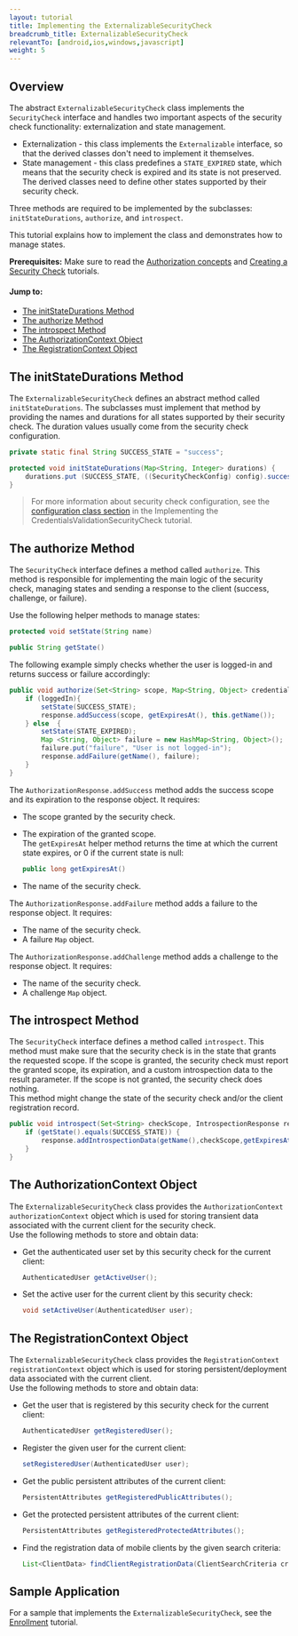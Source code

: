```yaml
---
layout: tutorial
title: Implementing the ExternalizableSecurityCheck
breadcrumb_title: ExternalizableSecurityCheck
relevantTo: [android,ios,windows,javascript]
weight: 5
---
```

## Overview
The abstract `ExternalizableSecurityCheck` class implements the `SecurityCheck` interface and handles two important aspects of the security check functionality: externalization and state management.

* Externalization - this class implements the `Externalizable` interface, so that the derived classes don't need to implement it themselves.
* State management - this class predefines a `STATE_EXPIRED` state, which means that the security check is expired and its state is not preserved. The derived classes need to define other states supported by their security check.

Three methods are required to be implemented by the subclasses: `initStateDurations`, `authorize`, and `introspect`.

This tutorial explains how to implement the class and demonstrates how to manage states.

**Prerequisites:** Make sure to read the [Authorization concepts](../authorization-concepts/) and [Creating a Security Check](../creating-a-security-check) tutorials.

#### Jump to:
* [The initStateDurations Method](#the-initstatedurations-method)
* [The authorize Method](#the-authorize-method)
* [The introspect Method](#the-introspect-method)
* [The AuthorizationContext Object](#the-authorizationcontext-object)
* [The RegistrationContext Object](#the-registrationcontext-object)

## The initStateDurations Method
The `ExternalizableSecurityCheck` defines an abstract method called `initStateDurations`. The subclasses must implement that method by providing the names and durations for all states supported by their security check. The duration values usually come from the security check configuration.

```java
private static final String SUCCESS_STATE = "success";

protected void initStateDurations(Map<String, Integer> durations) {
    durations.put (SUCCESS_STATE, ((SecurityCheckConfig) config).successStateExpirationSec);
}
```

> For more information about security check configuration, see the [configuration class section](../credentials-validation/security-check/#configuration-class) in the Implementing the CredentialsValidationSecurityCheck tutorial.

## The authorize Method
The `SecurityCheck` interface defines a method called `authorize`. This method is responsible for implementing the main logic of the security check, managing states and sending a response to the client (success, challenge, or failure).

Use the following helper methods to manage states:

```java
protected void setState(String name)
```
```java
public String getState()
```
The following example simply checks whether the user is logged-in and returns success or failure accordingly:

```java
public void authorize(Set<String> scope, Map<String, Object> credentials, HttpServletRequest request, AuthorizationResponse response) {
    if (loggedIn){
        setState(SUCCESS_STATE);
        response.addSuccess(scope, getExpiresAt(), this.getName());
    } else  {
        setState(STATE_EXPIRED);
        Map <String, Object> failure = new HashMap<String, Object>();           
        failure.put("failure", "User is not logged-in");
        response.addFailure(getName(), failure);
    }
}
```

The `AuthorizationResponse.addSuccess` method adds the success scope and its expiration to the response object. It requires:

* The scope granted by the security check.
* The expiration of the granted scope.  
The `getExpiresAt` helper method returns the time at which the current state expires, or 0 if the current state is null:

    ```java
    public long getExpiresAt()
    ```
* The name of the security check.

The `AuthorizationResponse.addFailure` method adds a failure to the response object. It requires:

* The name of the security check.
* A failure `Map` object.

The `AuthorizationResponse.addChallenge` method adds a challenge to the response object. It requires:

* The name of the security check.
* A challenge `Map` object.

## The introspect Method
The `SecurityCheck` interface defines a method called `introspect`. This method must make sure that the security check is in the state that grants the requested scope. If the scope is granted, the security check must report the granted scope, its expiration, and a custom introspection data to the result parameter. If the scope is not granted, the security check does nothing.  
This method might change the state of the security check and/or the client registration record.

```java
public void introspect(Set<String> checkScope, IntrospectionResponse response) {
    if (getState().equals(SUCCESS_STATE)) {
        response.addIntrospectionData(getName(),checkScope,getExpiresAt(),null);
    }
}
```

## The AuthorizationContext Object
The `ExternalizableSecurityCheck` class provides the `AuthorizationContext authorizationContext` object which is used for storing transient data associated with the current client for the security check.  
Use the following methods to store and obtain data:

* Get the authenticated user set by this security check for the current client:

    ```java
    AuthenticatedUser getActiveUser();
    ```
* Set the active user for the current client by this security check:

    ```java
    void setActiveUser(AuthenticatedUser user);
    ```

## The RegistrationContext Object
The `ExternalizableSecurityCheck` class provides the `RegistrationContext registrationContext` object which is used for storing persistent/deployment data associated with the current client.  
Use the following methods to store and obtain data:

* Get the user that is registered by this security check for the current client:

    ```java
    AuthenticatedUser getRegisteredUser();
    ```
* Register the given user for the current client:

    ```java
    setRegisteredUser(AuthenticatedUser user);
    ```
* Get the public persistent attributes of the current client:

    ```java
    PersistentAttributes getRegisteredPublicAttributes();
    ```
* Get the protected persistent attributes of the current client:

    ```java
    PersistentAttributes getRegisteredProtectedAttributes();
    ```
* Find the registration data of mobile clients by the given search criteria:

    ```java
    List<ClientData> findClientRegistrationData(ClientSearchCriteria criteria);
    ```

## Sample Application
For a sample that implements the `ExternalizableSecurityCheck`, see the [Enrollment](../enrollment) tutorial.
